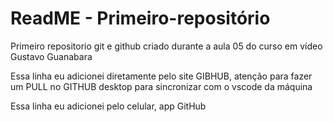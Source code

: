 # ReadME - Primeiro-repositório
 Primeiro repositorio git e github criado durante a aula 05 do curso em vídeo Gustavo Guanabara

Essa linha eu adicionei diretamente pelo site GIBHUB, atenção para fazer um PULL no GITHUB desktop para sincronizar com o vscode da máquina 

Essa linha eu adicionei pelo celular, app GitHub 